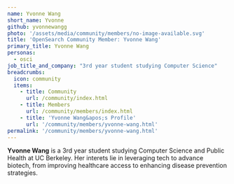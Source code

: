 ```yaml
---
name: Yvonne Wang
short_name: Yvonne
github: yvonnewangg
photo: '/assets/media/community/members/no-image-available.svg'
title: 'OpenSearch Community Member: Yvonne Wang'
primary_title: Yvonne Wang
personas:
  - osci
job_title_and_company: "3rd year student studying Computer Science"
breadcrumbs:
  icon: community
  items:
    - title: Community
      url: /community/index.html
    - title: Members
      url: /community/members/index.html
    - title: 'Yvonne Wang&apos;s Profile'
      url: '/community/members/yvonne-wang.html'
permalink: '/community/members/yvonne-wang.html'
---
```


**Yvonne Wang** is a 3rd year student studying Computer Science and Public Health at UC Berkeley. Her interets lie in leveraging tech to advance biotech, from improving healthcare access to enhancing disease prevention strategies. 
